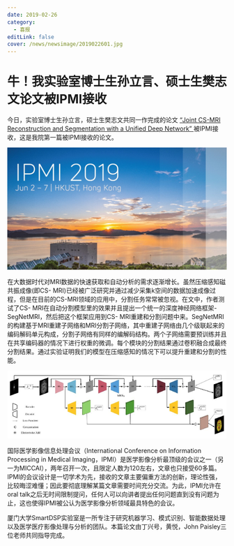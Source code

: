 ```yaml
---
date: 2019-02-26
category:
  - 喜报
editLink: false
cover: /news/newsimage/2019022601.jpg
---
```



# 牛！我实验室博士生孙立言、硕士生樊志文论文被IPMI接收

今日，实验室博士生孙立言，硕士生樊志文共同一作完成的论文 [ “Joint CS-MRI Reconstruction and Segmentation
with a Unified Deep Network” ](https://arxiv.org/abs/1805.02165)
被IPMI接收，这是我院第一篇被IPMI接收的论文。


<!-- more -->


![](/news/newsimage/2019022601.jpg)



在大数据时代对MRI数据的快速获取和自动分析的需求逐渐增长。虽然压缩感知磁共振成像(即CS-
MRI)已经被广泛研究并通过减少采集k空间的数据加速成像过程，但是在目前的CS-MRI领域的应用中，分割任务常常被忽视。在文中，作者测试了CS-
MRI在自动分割模型里的效果并且提出一个统一的深度神经网络框架-SegNetMRI，然后把这个框架应用到CS-
MRI重建和分割问题中来。SegNetMRI的构建基于MRI重建子网络和MRI分割子网络，其中重建子网络由几个级联起来的编码解码单元构成，分割子网络有同样的编解码结构。两个子网络需要预训练并且在共享编码器的情况下进行权重的微调。每个模块的分割结果通过卷积融合成最终分割结果。通过实验证明我们的模型在压缩感知的情况下可以提升重建和分割的性能。



![](/news/newsimage/2019022602.jpg)



国际医学影像信息处理会议（International Conference on Information Processing in Medical
Imaging，IPMI）是医学影像分析最顶级的会议之一（另一为MICCAI），两年召开一次，且限定人数为120左右，文章也只接受60多篇。
IPMI的会议设计是一切学术为先，接收的文章主要偏重方法的创新，理论性强，比较晦涩难懂；因此要彻底理解某篇文章需要时间充分交流。为此，IPMI允许在oral
talk之后无时间限制提问，任何人可以向讲者提出任何问题直到没有问题为止，这也使得IPMI被公认为医学影像分析领域最具特色的会议。



厦门大学SmartDSP实验室是一所专注于研究机器学习、模式识别、智能数据处理以及医学医疗影像处理与分析的团队。本篇论文由丁兴号，黄悦，John
Paisley三位老师共同指导完成。

